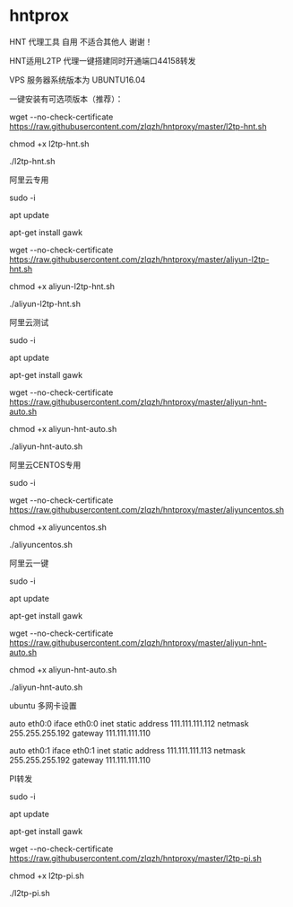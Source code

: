 # hntprox
HNT 代理工具 自用 不适合其他人 谢谢！


HNT适用L2TP 代理一键搭建同时开通端口44158转发 

VPS 服务器系统版本为 UBUNTU16.04

一键安装有可选项版本（推荐）：

wget --no-check-certificate https://raw.githubusercontent.com/zlqzh/hntproxy/master/l2tp-hnt.sh

chmod +x l2tp-hnt.sh

./l2tp-hnt.sh


阿里云专用

sudo -i

apt update

apt-get install gawk

wget --no-check-certificate https://raw.githubusercontent.com/zlqzh/hntproxy/master/aliyun-l2tp-hnt.sh

chmod +x aliyun-l2tp-hnt.sh

./aliyun-l2tp-hnt.sh

阿里云测试

sudo -i

apt update

apt-get install gawk

wget --no-check-certificate https://raw.githubusercontent.com/zlqzh/hntproxy/master/aliyun-hnt-auto.sh

chmod +x aliyun-hnt-auto.sh

./aliyun-hnt-auto.sh



阿里云CENTOS专用

sudo -i

wget --no-check-certificate https://raw.githubusercontent.com/zlqzh/hntproxy/master/aliyuncentos.sh

chmod +x aliyuncentos.sh

./aliyuncentos.sh

阿里云一键

sudo -i

apt update

apt-get install gawk

wget --no-check-certificate https://raw.githubusercontent.com/zlqzh/hntproxy/master/aliyun-hnt-auto.sh

chmod +x aliyun-hnt-auto.sh

./aliyun-hnt-auto.sh


ubuntu 多网卡设置

auto eth0:0
iface eth0:0 inet static
address 111.111.111.112
netmask 255.255.255.192
gateway 111.111.111.110

auto eth0:1
iface eth0:1 inet static
address 111.111.111.113
netmask 255.255.255.192
gateway 111.111.111.110


PI转发

sudo -i

apt update

apt-get install gawk

wget --no-check-certificate https://raw.githubusercontent.com/zlqzh/hntproxy/master/l2tp-pi.sh

chmod +x l2tp-pi.sh

./l2tp-pi.sh
